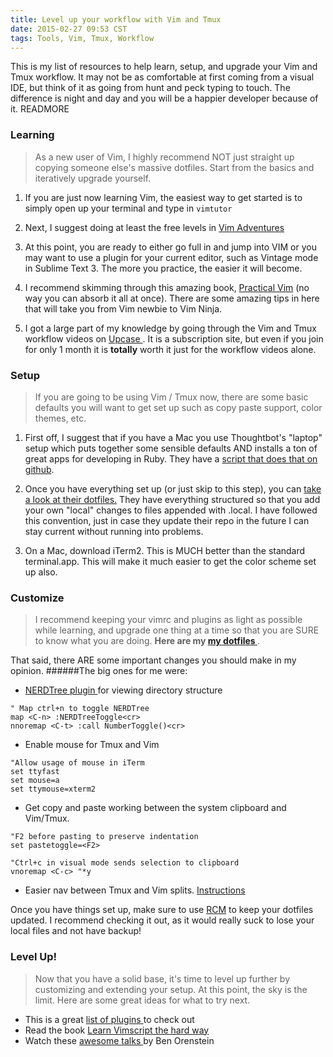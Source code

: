 ```yaml
---
title: Level up your workflow with Vim and Tmux
date: 2015-02-27 09:53 CST
tags: Tools, Vim, Tmux, Workflow
---
```


This is my list of resources to help learn, setup, and upgrade your Vim and Tmux
workflow. It may not be as comfortable at first coming from a visual IDE, but
think of it as going from hunt and peck typing to touch. The difference is night
and day and you will be a happier developer because of it.  READMORE

### Learning
> As a new user of Vim, I highly recommend NOT just straight up copying
> someone else's massive dotfiles. Start from the basics and iteratively upgrade
> yourself.

1. If you are just now learning Vim, the easiest way to get started is to simply
open up your terminal and type in `vimtutor`

2. Next, I suggest doing at least the free levels in [Vim Adventures](http://vim-adventures.com/)

3. At this point, you are ready to either go full in and jump into VIM or you may
want to use a plugin for your current editor, such as Vintage mode in Sublime
Text 3. The more you practice, the easier it will become.

4. I recommend skimming through this amazing book, [Practical Vim](https://pragprog.com/book/dnvim/practical-vim) (no way you can absorb it all at once). There are some amazing tips in here that will take you from Vim newbie to Vim Ninja.

5. I got a large part of my knowledge by going through the Vim and Tmux workflow
videos on [ Upcase ](http://www.upcase.com/join). It is a subscription site, but
even if you join for only 1 month it is **totally** worth it just for the workflow
videos alone.


### Setup
> If you are going to be using Vim / Tmux now, there are some basic defaults you
> will want to get set up such as copy paste support, color themes, etc.

1. First off, I suggest that if you have a Mac you use Thoughtbot's "laptop" setup
which puts together some sensible defaults AND installs a ton of great apps for
developing in Ruby. They have a [script that does that on github]( https://github.com/thoughtbot/laptop ).

2. Once you have everything set up (or just skip to this step), you can [take a look
at their dotfiles.](https://github.com/thoughtbot/dotfiles) They have everything structured so that you add your own "local"
changes to files appended with .local. I have followed this convention, just in
case they update their repo in the future I can stay current without running
into problems.

3. On a Mac, download iTerm2. This is MUCH better than the standard
   terminal.app. This will make it much easier to get the color scheme set up
also.

### Customize
> I recommend keeping your vimrc and plugins as light as possible while
>    learning, and upgrade one thing at a time so that you are SURE to know what
> you are doing. **Here are my [ my dotfiles
> ](https://github.com/colbycheeze/dotfiles)**.

That said, there ARE some important changes you should make in my opinion. 
######The big ones for me were:

  * [ NERDTree plugin ](https://github.com/scrooloose/nerdtree) for viewing directory structure

```vim
" Map ctrl+n to toggle NERDTree
map <C-n> :NERDTreeToggle<cr>
nnoremap <C-t> :call NumberToggle()<cr>
```

  * Enable mouse for Tmux and Vim

```vim
"Allow usage of mouse in iTerm
set ttyfast
set mouse=a
set ttymouse=xterm2
```

  * Get copy and paste working between the system clipboard and Vim/Tmux.

```vim
"F2 before pasting to preserve indentation
set pastetoggle=<F2> 

"Ctrl+c in visual mode sends selection to clipboard
vnoremap <C-c> "*y 
```

  * Easier nav between Tmux and Vim splits. [Instructions](
http://robots.thoughtbot.com/seamlessly-navigate-vim-and-tmux-splits)

Once you have things set up, make sure to  use [RCM](https://github.com/thoughtbot/rcm) to keep your dotfiles updated. I recommend
checking it out, as it would really suck to lose your local files and not have
backup!

### Level Up!
> Now that you have a solid base, it's time to level up further by customizing and
> extending your setup. At this point, the sky is the limit. Here are some great
> ideas for what to try next.

* This is a great [ list of plugins ](http://www.bestofvim.com/plugin/) to check out
* Read the book [Learn Vimscript the hard
  way](http://learnvimscriptthehardway.stevelosh.com/)
* Watch these [ awesome talks ](http://confreaks.tv/presenters/ben-orenstein) by Ben Orenstein




